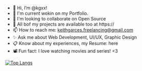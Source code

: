 - 👋 Hi, I’m @kgxx!
- 👀 I'm current wokin on my Portfolio.
- 🌱 I'm looking to collaborate on Open Source
- 💞️ All bof my projects are available too at https:// 
- 📫 How to reach me: keithgarces.freelancing@gmail.com
- ✨ Ask me about Web Development, UI/UX, Graphic Design
- 📋 Know about my experiences, my Resume: here 
- 📽️ Fun fact: I love watching movies and series! <3


<!---
kgxx/kgxx is a  special ✨ repository because its `README.md` (this file) appears on your GitHub profile.
You can click the Preview link to take a look at your changes.
--->

[![Top Langs](https://github-readme-stats.vercel.app/api/top-langs/?username=anuraghazra)](https://github.com/anuraghazra/github-readme-stats)
